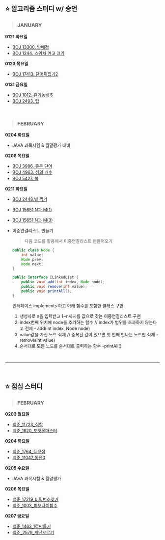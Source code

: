 
## ⭐ 알고리즘 스터디 w/ 승언

> ### JANUARY
**0121 화요일**  
- [BOJ 13300. 방배정](https://www.acmicpc.net/problem/13300)
- [BOJ 1244. 스위치 켜고 끄기](https://www.acmicpc.net/problem/1244)

**0123 목요일**
- [BOJ 17413. 단어뒤집기2](https://www.acmicpc.net/problem/17413)

**0131 금요일**
- [BOJ 1012. 유기농배추](https://www.acmicpc.net/problem/1012)
- [BOJ 2493. 탑](https://www.acmicpc.net/problem/2493)

<br/>

> ### FEBRUARY
**0204 화요일**
- JAVA 과목시험 & 월말평가 대비

**0206 목요일**
- [BOJ 3986. 좋은 단어](https://www.acmicpc.net/problem/3986)
- [BOJ 4963. 섬의 개수](https://www.acmicpc.net/problem/4963)
- [BOJ 5427. 불](https://www.acmicpc.net/problem/5427)

**0211 화요일**
- [BOJ 2448.별 찍기](https://www.acmicpc.net/problem/2448)
- [BOJ 15651.N과 M(1)](https://www.acmicpc.net/problem/15649)
- [BOJ 15651.N과 M(3)](https://www.acmicpc.net/problem/15651)
- 이중연결리스트 만들기
  >다음 코드를 활용해서 이중연결리스트 만들어오기
	```java
	public class Node {
		int value;
		Node prev;
		Node next;
	}
	```

	```java
	public interface ILinkedList {
		public void add(int index, Node node);
		public void remove(int value);
		public void printAll();
	}
	```

	인터페이스 implements 하고 아래 함수를 포함한 클래스 구현

	1. 생성자로 n을 입력받고 1~n까지를 값으로 갖는 이중연결리스트 구현
	2. index번째 위치에 node를 추가하는 함수 // index가 범위를 초과하지 않는다고 전제
    		- add(int index, Node node)
	3. value값을 가진 노드 삭제 // 중복된 값이 있으면 첫 번째 만나는 노드만 삭제
    		- remove(int value)
	4. 순서대로 모든 노드를 순서대로 출력하는 함수
   		-printAll()


</br>

---

</br>

## ⭐ 점심 스터디

> ### FEBRUARY
**0203 월요일**
- [백준_11723_집합](https://www.acmicpc.net/problem/11723)
- [백준_1620_포켓몬마스터](https://www.acmicpc.net/problem/1620)
  
**0204 화요일**
- [백준_1764_듣보잡](https://www.acmicpc.net/problem/1764)
- [백준_11047_동전0](https://www.acmicpc.net/problem/11047)
  
**0205 수요일**
- JAVA 과목시험 & 월말평가

**0206 목요일**
- [백준_17219_비밀번호찾기](https://www.acmicpc.net/problem/17219)
- [백준_1003_피보나치함수](https://www.acmicpc.net/problem/1003)
  
**0207 금요일**
- [백준_1463_1로만들기](https://www.acmicpc.net/problem/1463)
- [백준_2579_계단오르기](https://www.acmicpc.net/problem/2579)
